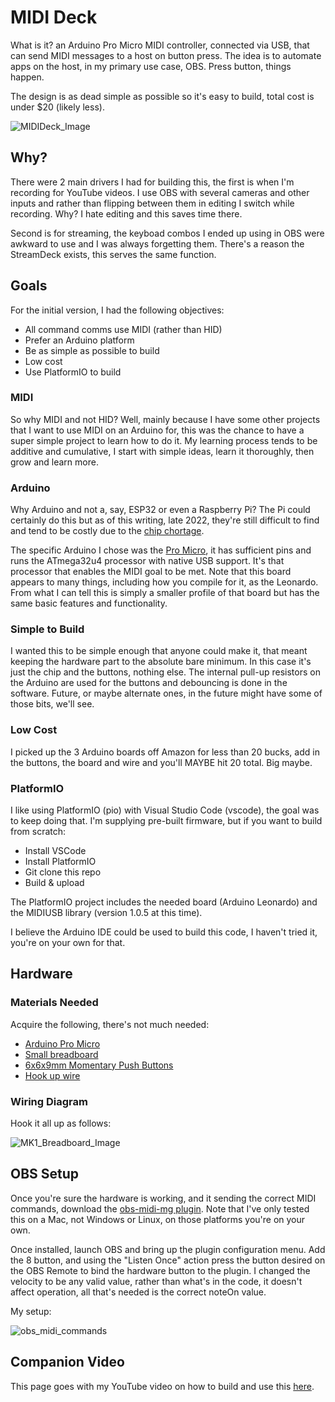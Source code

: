 # MIDI Deck

What is it? an Arduino Pro Micro MIDI controller, connected via USB, that can send MIDI messages to a host on button press. The idea is to automate apps on the host, in my primary use case, OBS. Press button, things happen.

The design is as dead simple as possible so it's easy to build, total cost is under $20 (likely less).

![MIDIDeck_Image](/assets/obs_remote.png)

## Why?

There were 2 main drivers I had for building this, the first is when I'm recording for YouTube videos. I use OBS with several cameras and other inputs and rather than flipping between them in editing I switch while recording. Why? I hate editing and this saves time there.

Second is for streaming, the keyboad combos I ended up using in OBS were awkward to use and I was always forgetting them. There's a reason the StreamDeck exists, this serves the same function.

## Goals

For the initial version, I had the following objectives:

* All command comms use MIDI (rather than HID)
* Prefer an Arduino platform
* Be as simple as possible to build
* Low cost
* Use PlatformIO to build

### MIDI

So why MIDI and not HID? Well, mainly because I have some other projects that I want to use MIDI on an Arduino for, this was the chance to have a super simple project to learn how to do it. My learning process tends to be additive and cumulative, I start with simple ideas, learn it thoroughly, then grow and learn more.

### Arduino

Why Arduino and not a, say, ESP32 or even a Raspberry Pi? The Pi could certainly do this but as of this writing, late 2022, they're still difficult to find and tend to be costly due to the [chip chortage](https://www.youtube.com/watch?v=vGjQcPUfBdM).

The specific Arduino I chose was the [Pro Micro](https://docs.arduino.cc/hardware/micro), it has sufficient pins and runs the ATmega32u4 processor with native USB support. It's that processor that enables the MIDI goal to be met. Note that this board appears to many things, including how you compile for it, as the Leonardo. From what I can tell this is simply a smaller profile of that board but has the same basic features and functionality.

### Simple to Build

I wanted this to be simple enough that anyone could make it, that meant keeping the hardware part to the absolute bare minimum. In this case it's just the chip and the buttons, nothing else. The internal pull-up resistors on the Arduino are used for the buttons and debouncing is done in the software. Future, or maybe alternate ones, in the future might have some of those bits, we'll see.

### Low Cost

I picked up the 3 Arduino boards off Amazon for less than 20 bucks, add in the buttons, the board and wire and you'll MAYBE hit 20 total. Big maybe.

### PlatformIO

I like using PlatformIO (pio) with Visual Studio Code (vscode), the goal was to keep doing that. I'm supplying pre-built firmware, but if you want to build from scratch:

* Install VSCode
* Install PlatformIO
* Git clone this repo
* Build & upload

The PlatformIO project includes the needed board (Arduino Leonardo) and the MIDIUSB library (version 1.0.5 at this time).

I believe the Arduino IDE could be used to build this code, I haven't tried it, you're on your own for that.

## Hardware

### Materials Needed

Acquire the following, there's not much needed:

* [Arduino Pro Micro](https://www.amazon.com/HiLetgo-Atmega32U4-Bootloadered-Development-Microcontroller/dp/B01MTU9GOB/)
* [Small breadboard](https://www.amazon.com/DEYUE-breadboard-Set-Prototype-Board/dp/B07LFD4LT6/)
* [6x6x9mm Momentary Push Buttons](https://www.amazon.com/dp/B07CGCPGPT)
* [Hook up wire](https://www.amazon.com/TUOFENG-Hookup-Wires-6-Different-Colored/dp/B07TX6BX47/)

### Wiring Diagram

Hook it all up as follows:

![MK1_Breadboard_Image](/assets/MIDIDesk_v0.1_bb.png)

## OBS Setup

Once you're sure the hardware is working, and it sending the correct MIDI commands, download the [obs-midi-mg plugin](https://obsproject.com/forum/resources/obs-midi-mg.1570/). Note that I've only tested this on a Mac, not Windows or Linux, on those platforms you're on your own.

Once installed, launch OBS and bring up the plugin configuration menu. Add the 8 button, and using the "Listen Once" action press the button desired on the OBS Remote to bind the hardware button to the plugin. I changed the velocity to be any valid value, rather than what's in the code, it doesn't affect operation, all that's needed is the correct noteOn value.

My setup:

![obs_midi_commands](/assets/obs_midi_commands.png)

## Companion Video

This page goes with my YouTube video on how to build and use this [here](https://www.youtube.com).
